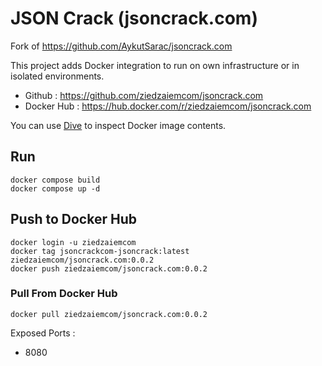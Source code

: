 # JSON Crack (jsoncrack.com)

Fork of https://github.com/AykutSarac/jsoncrack.com

This project adds Docker integration to run on own infrastructure or in isolated environments.

- Github : https://github.com/ziedzaiemcom/jsoncrack.com
- Docker Hub : https://hub.docker.com/r/ziedzaiemcom/jsoncrack.com

You can use [Dive](https://github.com/wagoodman/dive) to inspect Docker image contents.

## Run

```
docker compose build
docker compose up -d
```

## Push to Docker Hub

```
docker login -u ziedzaiemcom
docker tag jsoncrackcom-jsoncrack:latest ziedzaiemcom/jsoncrack.com:0.0.2
docker push ziedzaiemcom/jsoncrack.com:0.0.2
```

### Pull From Docker Hub

```
docker pull ziedzaiemcom/jsoncrack.com:0.0.2

```

Exposed Ports  :
- 8080